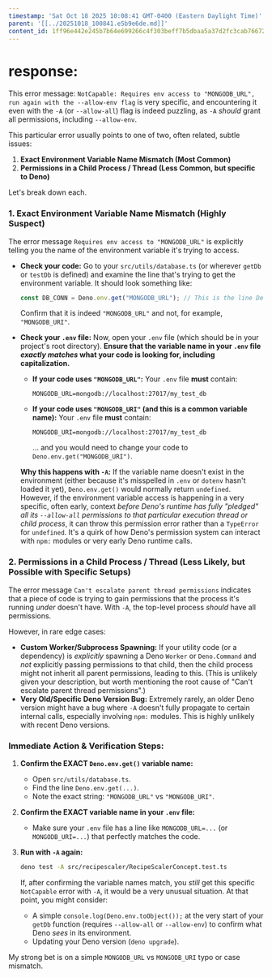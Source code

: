 ```yaml
---
timestamp: 'Sat Oct 18 2025 10:08:41 GMT-0400 (Eastern Daylight Time)'
parent: '[[../20251018_100841.e5b9e6de.md]]'
content_id: 1ff96e442e245b7b64e699266c4f303beff7b5dbaa5a37d2fc3cab76672537d0
---
```


# response:

This error message: `NotCapable: Requires env access to "MONGODB_URL", run again with the --allow-env flag` is very specific, and encountering it even with the `-A` (or `--allow-all`) flag is indeed puzzling, as `-A` *should* grant all permissions, including `--allow-env`.

This particular error usually points to one of two, often related, subtle issues:

1. **Exact Environment Variable Name Mismatch (Most Common)**
2. **Permissions in a Child Process / Thread (Less Common, but specific to Deno)**

Let's break down each.

### 1. **Exact Environment Variable Name Mismatch (Highly Suspect)**

The error message `Requires env access to "MONGODB_URL"` is explicitly telling you the name of the environment variable it's trying to access.

* **Check your code:** Go to your `src/utils/database.ts` (or wherever `getDb` or `testDb` is defined) and examine the line that's trying to get the environment variable. It should look something like:
  ```typescript
  const DB_CONN = Deno.env.get("MONGODB_URL"); // This is the line Deno is complaining about
  ```
  Confirm that it is indeed `"MONGODB_URL"` and not, for example, `"MONGODB_URI"`.

* **Check your `.env` file:** Now, open your `.env` file (which should be in your project's root directory). **Ensure that the variable name in your `.env` file *exactly matches* what your code is looking for, including capitalization.**

  * **If your code uses `"MONGODB_URL"`:** Your `.env` file **must** contain:
    ```
    MONGODB_URL=mongodb://localhost:27017/my_test_db
    ```
  * **If your code uses `"MONGODB_URI"` (and this is a common variable name):** Your `.env` file **must** contain:
    ```
    MONGODB_URI=mongodb://localhost:27017/my_test_db
    ```
    ... and you would need to change your code to `Deno.env.get("MONGODB_URI")`.

  **Why this happens with `-A`:** If the variable name doesn't exist in the environment (either because it's misspelled in `.env` or `dotenv` hasn't loaded it yet), `Deno.env.get()` would normally return `undefined`. However, if the environment variable access is happening in a very specific, often early, context *before Deno's runtime has fully "pledged" all its `--allow-all` permissions to that particular execution thread or child process*, it can throw this permission error rather than a `TypeError` for `undefined`. It's a quirk of how Deno's permission system can interact with `npm:` modules or very early Deno runtime calls.

### 2. **Permissions in a Child Process / Thread (Less Likely, but Possible with Specific Setups)**

The error message `Can't escalate parent thread permissions` indicates that a piece of code is trying to gain permissions that the process it's running *under* doesn't have. With `-A`, the top-level process *should* have all permissions.

However, in rare edge cases:

* **Custom Worker/Subprocess Spawning:** If your utility code (or a dependency) is *explicitly* spawning a Deno `Worker` or `Deno.Command` and *not* explicitly passing permissions to that child, then the child process might not inherit all parent permissions, leading to this. (This is unlikely given your description, but worth mentioning the root cause of "Can't escalate parent thread permissions".)
* **Very Old/Specific Deno Version Bug:** Extremely rarely, an older Deno version might have a bug where `-A` doesn't fully propagate to certain internal calls, especially involving `npm:` modules. This is highly unlikely with recent Deno versions.

### **Immediate Action & Verification Steps:**

1. **Confirm the EXACT `Deno.env.get()` variable name:**
   * Open `src/utils/database.ts`.
   * Find the line `Deno.env.get(...)`.
   * Note the exact string: `"MONGODB_URL"` vs `"MONGODB_URI"`.

2. **Confirm the EXACT variable name in your `.env` file:**
   * Make sure your `.env` file has a line like `MONGODB_URL=...` (or `MONGODB_URI=...`) that perfectly matches the code.

3. **Run with `-A` again:**
   ```bash
   deno test -A src/recipescaler/RecipeScalerConcept.test.ts
   ```
   If, after confirming the variable names match, you *still* get this specific `NotCapable` error with `-A`, it would be a very unusual situation. At that point, you might consider:
   * A simple `console.log(Deno.env.toObject());` at the very start of your `getDb` function (requires `--allow-all` or `--allow-env`) to confirm what Deno *sees* in its environment.
   * Updating your Deno version (`deno upgrade`).

My strong bet is on a simple `MONGODB_URL` vs `MONGODB_URI` typo or case mismatch.
